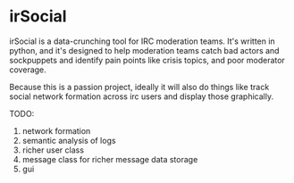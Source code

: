 # irSocial

irSocial is a data-crunching tool for IRC moderation teams. It's written in python, and it's designed to help moderation teams catch bad actors and sockpuppets and identify pain points like crisis topics, and poor moderator coverage. 

Because this is a passion project, ideally it will also do things like track social network formation across irc users and display those graphically. 

TODO: 
1) network formation 
2) semantic analysis of logs 
3) richer user class 
4) message class for richer message data storage 
5) gui 

